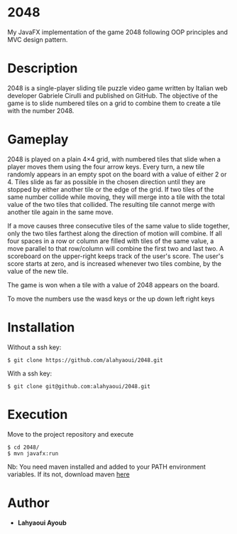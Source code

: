 # 2048
My JavaFX implementation of the game 2048 following OOP principles and MVC design pattern.

# Description
2048 is a single-player sliding tile puzzle video game written by Italian web developer Gabriele Cirulli and published on GitHub. The objective of the game is to slide numbered tiles on a grid to combine them to create a tile with the number 2048.

# Gameplay
2048 is played on a plain 4×4 grid, with numbered tiles that slide when a player moves them using the four arrow keys. Every turn, a new tile randomly appears in an empty spot on the board with a value of either 2 or 4. Tiles slide as far as possible in the chosen direction until they are stopped by either another tile or the edge of the grid. If two tiles of the same number collide while moving, they will merge into a tile with the total value of the two tiles that collided. The resulting tile cannot merge with another tile again in the same move.

If a move causes three consecutive tiles of the same value to slide together, only the two tiles farthest along the direction of motion will combine. If all four spaces in a row or column are filled with tiles of the same value, a move parallel to that row/column will combine the first two and last two. A scoreboard on the upper-right keeps track of the user's score. The user's score starts at zero, and is increased whenever two tiles combine, by the value of the new tile.

The game is won when a tile with a value of 2048 appears on the board.

To move the numbers use the wasd keys or the up down left right keys

# Installation
Without a ssh key:
```
$ git clone https://github.com/alahyaoui/2048.git
```
With a ssh key:
```
$ git clone git@github.com:alahyaoui/2048.git
```

# Execution
Move to the project repository and execute
```
$ cd 2048/
$ mvn javafx:run
```
Nb: You need maven installed and added to your PATH environment variables.
If its not, download maven <a href="https://maven.apache.org/install.html">here</a>

# Author
- **Lahyaoui Ayoub**
